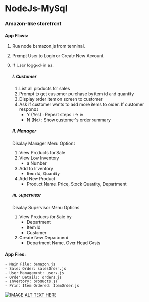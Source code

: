# NodeJs-MySql
### Amazon-like storefront
#### App Flows:
1. Run node bamazon.js from terminal.
2. Prompt User to Login or Create New Account.
3. If User logged-in as:
    ##### I. Customer
    1. List all products for sales
    2. Prompt to get customer purchase by item id and quantity
    3. Display order item on screen to customer
    4. Ask if customer wants to add more items to order. If customer responds
        - Y (Yes) : Repeat steps i -> iv
        - N (No) : Show customer's order summary
        
    ##### II. Manager
    Display Manager Menu Options
    1. View Products for Sale
    2. View Low Inventory
        - a Number
    3. Add to Inventory
        - Item Id, Quantity
    4. Add New Product
        - Product Name, Price, Stock Quantity, Department
    
    ##### III. Supervisor
    Display Supervisor Menu Options
    1. View Products for Sale by
        - Department
        - Item Id
        - Customer
    2. Create New Department
        - Department Name, Over Head Costs
    

#### App Files:
    - Main File: bamazon.js
    - Sales Order: salesOrder.js
    - User Management: users.js
    - Order Details: orders.js
    - Inventory: products.js
    - Print Item Ordered: ItemOrder.js
    


[![IMAGE ALT TEXT HERE](https://img.youtube.com/vi/gjHc_GlWvQM/2.jpg)](https://www.youtube.com/watch?v=gjHc_GlWvQM)

